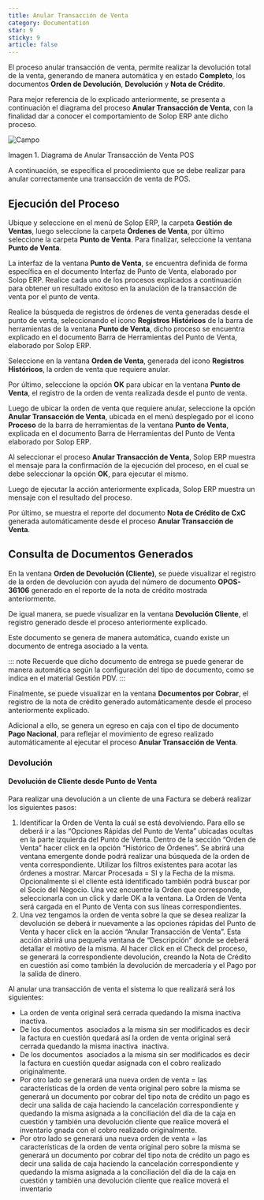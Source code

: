 ```yaml
---
title: Anular Transacción de Venta
category: Documentation
star: 9
sticky: 9
article: false
---
```


El proceso anular transacción de venta, permite realizar la devolución total de la venta, generando de manera automática y en estado **Completo**, los documentos **Orden de Devolución**, **Devolución** y **Nota de Crédito**.

Para mejor referencia de lo explicado anteriormente, se presenta a continuación el diagrama del proceso **Anular Transacción de Venta**, con la finalidad dar a conocer el comportamiento de Solop ERP ante dicho proceso.

![Campo](/assets/img/docs/pdv-management/pdm-pdv-image14.png)

Imagen 1. Diagrama de Anular Transacción de Venta POS

A continuación, se específica el procedimiento que se debe realizar para anular correctamente una transacción de venta de POS.

## Ejecución del Proceso

Ubique y seleccione en el menú de Solop ERP, la carpeta **Gestión de Ventas**, luego seleccione la carpeta **Órdenes de Venta**, por último seleccione la carpeta **Punto de Venta**. Para finalizar, seleccione la ventana **Punto de Venta**.

La interfaz de la ventana **Punto de Venta**, se encuentra definida de forma específica en el documento Interfaz de Punto de Venta, elaborado por Solop ERP. Realice cada uno de los procesos explicados a continuación para obtener un resultado exitoso en la anulación de la transacción de venta por el punto de venta.

Realice la búsqueda de registros de órdenes de venta generadas desde el punto de venta, seleccionando el icono **Registros Históricos** de la barra de herramientas de la ventana **Punto de Venta**, dicho proceso se encuentra explicado en el documento Barra de Herramientas del Punto de Venta, elaborado por Solop ERP.

Seleccione en la ventana **Orden de Venta**, generada del icono **Registros Históricos**, la orden de venta que requiere anular.

Por último, seleccione la opción **OK** para ubicar en la ventana **Punto de Venta**, el registro de la orden de venta realizada desde el punto de venta.

Luego de ubicar la orden de venta que requiere anular, seleccione la opción **Anular Transacción de Venta**, ubicada en el menú desplegado por el icono **Proceso** de la barra de herramientas de la ventana **Punto de Venta**, explicada en el documento Barra de Herramientas del Punto de Venta elaborado por Solop ERP.

Al seleccionar el proceso **Anular Transacción de Venta**, Solop ERP muestra el mensaje para la confirmación de la ejecución del proceso, en el cual se debe seleccionar la opción **OK**, para ejecutar el mismo.

Luego de ejecutar la acción anteriormente explicada, Solop ERP muestra un mensaje con el resultado del proceso.

Por último, se muestra el reporte del documento **Nota de Crédito de CxC** generada automáticamente desde el proceso **Anular Transacción de Venta**.

## Consulta de Documentos Generados

En la ventana **Orden de Devolución (Cliente)**, se puede visualizar el registro de la orden de devolución con ayuda del número de documento **OPOS-36106** generado en el reporte de la nota de crédito mostrada anteriormente.

De igual manera, se puede visualizar en la ventana **Devolución Cliente**, el registro generado desde el proceso anteriormente explicado.

Este documento se genera de manera automática, cuando existe un documento de entrega asociado a la venta.

::: note
Recuerde que dicho documento de entrega se puede generar de manera automática según la configuración del tipo de documento, como se indica en el material Gestión PDV.
:::

Finalmente, se puede visualizar en la ventana **Documentos por Cobrar**, el registro de la nota de crédito generado automáticamente desde el proceso anteriormente explicado.

Adicional a ello, se genera un egreso en caja con el tipo de documento **Pago Nacional**, para reflejar el movimiento de egreso realizado automáticamente al ejecutar el proceso **Anular Transacción de Venta**.

### Devolución

#### Devolución de Cliente desde Punto de Venta

Para realizar una devolución a un cliente de una Factura se deberá realizar los siguientes pasos:

1. Identificar la Orden de Venta la cuál se está devolviendo. Para ello se deberá ir a las “Opciones Rápidas del Punto de Venta” ubicadas ocultas en la parte izquierda del Punto de Venta. Dentro de la sección “Orden de Venta” hacer click en la opción “Histórico de Órdenes”. Se abrirá una ventana emergente donde podrá realizar una búsqueda de la orden de venta correspondiente. Utilizar los filtros existentes para acotar las órdenes a mostrar. Marcar Procesada = SI y la Fecha de la misma. Opcionalmente si el cliente está identificado también podrá buscar por el Socio del Negocio. Una vez encuentre la Orden que corresponde, seleccionarla con un click y darle OK a la ventana. La Orden de Venta será cargada en el Punto de Venta con sus líneas correspondientes.
2. Una vez tengamos la orden de venta sobre la que se desea realizar la devolución se deberá ir nuevamente a las opciones rápidas del Punto de Venta y hacer click en la acción “Anular Transacción de Venta”. Esta acción abrirá una pequeña ventana de “Descripción” donde se deberá detallar el motivo de la misma. Al hacer click en el Check del proceso, se generará la correspondiente devolución, creando la Nota de Crédito en cuestión así como también la devolución de mercadería y el Pago por la salida de dinero.

Al anular una transacción de venta el sistema lo que realizará será los siguientes:

* La orden de venta original será cerrada quedando la misma inactiva inactiva.
* De los documentos  asociados a la misma sin ser modificados es decir la factura en cuestión quedará así la orden de venta original será cerrada quedando la misma inactiva  inactiva.
* De los documentos  asociados a la misma sin ser modificados es decir la factura en cuestión quedar asignada con el cobro realizado originalmente.
* Por otro lado se generará una nueva orden de venta = las características de la orden de venta original pero sobre la misma se generará un documento por cobrar del tipo nota de crédito un pago es decir una salida de caja haciendo la cancelación correspondiente y quedando la misma asignada a la conciliación del día de la caja en cuestión y también una devolución cliente que realice moverá el inventario gnada con el cobro realizado originalmente.
* Por otro lado se generará una nueva orden de venta = las características de la orden de venta original pero sobre la misma se generará un documento por cobrar del tipo nota de crédito un pago es decir una salida de caja haciendo la cancelación correspondiente y quedando la misma asignada a la conciliación del día de la caja en cuestión y también una devolución cliente que realice moverá el inventario
